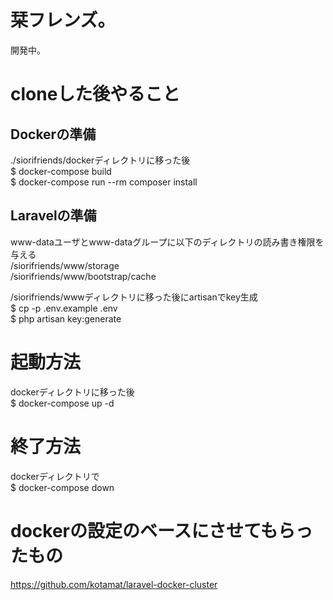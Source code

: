 # 栞フレンズ。
開発中。

# cloneした後やること
## Dockerの準備
./siorifriends/dockerディレクトリに移った後  
    $ docker-compose build  
    $ docker-compose run --rm composer install
## Laravelの準備
www-dataユーザとwww-dataグループに以下のディレクトリの読み書き権限を与える  
    /siorifriends/www/storage  
    /siorifriends/www/bootstrap/cache  

/siorifriends/wwwディレクトリに移った後にartisanでkey生成  
    $ cp -p .env.example .env  
    $ php artisan key:generate

# 起動方法
dockerディレクトリに移った後  
    $ docker-compose up -d
# 終了方法
dockerディレクトリで  
    $ docker-compose down

# dockerの設定のベースにさせてもらったもの

https://github.com/kotamat/laravel-docker-cluster
